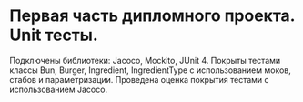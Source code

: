 # Первая часть дипломного проекта. Unit тесты.

Подключены библиотеки: Jacoco, Mockito, JUnit 4.
Покрыты тестами классы Bun, Burger, Ingredient, IngredientType с использованием моков, стабов и параметризации.
Проведена оценка покрытия тестами с использованием Jacoco.
